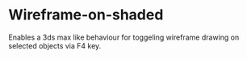 # Wireframe-on-shaded

Enables a 3ds max like behaviour for toggeling wireframe drawing on selected objects via F4 key.
